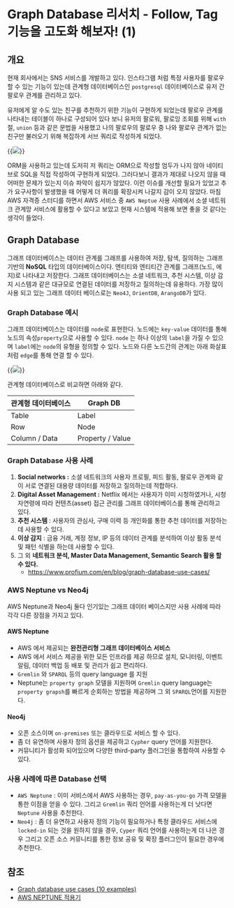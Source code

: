 # Graph Database 리서치 - Follow, Tag 기능을 고도화 해보자! (1)


## 개요
현재 회사에서는 SNS 서비스를 개발하고 있다. 인스타그램 처럼 특정 사용자를 팔로우 할 수 있는 기능이 있는데 관계형 데이터베이스인 `postgresql` 데이터베이스로 유저 간 팔로우 관계를 관리하고 있다.

유저에게 알 수도 있는 친구를 추천하기 위한 기능이 구현하게 되었는데 팔로우 관계를 나타내는 테이블이 하나로 구성되어 있다 보니 유저의 팔로워, 팔로잉 조회를 위해 `with` 절, `union` 등과 같은 문법을 사용했고 나의 팔로우의 팔로우 중 나와 팔로우 관계가 없는 친구만 불러오기 위해 복잡하게 서브 쿼리로 작성하게 되었다.

{{<image src="/posts/images/dbms/graph_database.png" caption="뇌절 쿼리...⚡️">}}

ORM을 사용하고 있는데 도저히 저 쿼리는 ORM으로 작성할 엄두가 나지 않아 네이티브로 SQL을 직접 작성하여 구현하게 되었다. 그러다보니 결과가 제대로 나오지 않을 때 어떠한 문제가 있는지 이슈 파악이 쉽지가 않았다. 이런 이슈를 개선할 필요가 있었고 추가 요구사항이 발생했을 때 어떻게 더 쿼리를 확장시켜 나갈지 감이 오지 않았다. 마침 AWS 자격증 스터디를 하면서 AWS 서비스 중 `AWS Neptue` 사용 사례에서 소셜 네트워크 관계망 서비스에 활용할 수 있다고 보았고 현재 시스템에 적용해 보면 좋을 것 같다는 생각이 들었다.

## Graph Database
그래프 데이터베이스는 데이터 관계를 그래프를 사용하여 저장, 탐색, 질의하는 그래프 기반의  **NoSQL** 타입의 데이터베이스이다. 엔티티와 엔티티간 관계를 그래프(노드, 에지)로 나타내고 저장한다. 그래프 데이터베이스는 소셜 네트워크, 추천 시스템, 이상 감지 시스템과 같은 대규모로 연결된 데이터를 저장하고 질의하는데 유용하다. 가장 많이 사용 되고 있는 그래프 데이터 베이스로는 `Neo4J`, `OrientDB`, `ArangoDB`가 있다.

### Graph Database 예시
그래프 데이터베이스는 데이터를 `node`로 표현한다. 노드에는 `key-value` 데이터를 통해 노드의 속성`property`으로 사용할 수 있다. `node` 는 하나 이상의 `label`을 가질 수 있으며 `label`에는 `node`의 유형을 정의할 수 있다. 노드와 다른 노드간의 관계는 아래 화살표 처럼 `edge`를 통해 연결 할 수 있다.

{{<image src="/posts/images/dbms/graph_database_node_relation.png">}}

관계형 데이터베이스로 비교하면 아래와 같다.

|관계형 데이터베이스|Graph DB|
|---|---|
|Table|Label   |
|Row   |Node   |
|Column / Data|Property / Value|


### Graph Database 사용 사례

1. **Social networks :** 소셜 네트워크의 사용자 프로필, 피드 활동, 팔로우 관계와 같이 서로 연결된 대용량 데이터를 저장하고 질의하는데 적합하다.
2. **Digital Asset Management :** Netflix 에서는 사용자가 이미 시청하였거나, 시청자연령에 따라 컨텐츠(asset) 접근 관리를 그래프 데이터베이스를 통해 관리하고 있다.
3. **추천 시스템** : 사용자의 관심사, 구매 이력 등 개인화를 통한 추천 데이터를 저장하는데 사용할 수 있다.
4. **이상 감지** : 금융 거래, 계정 정보, IP 등의 데이터 관계를 분석하여 이상 활동 분석 및 패턴 식별을 하는데 사용할 수 있다.
5. 그 외  **네트워크 분석, Master Data Management, Semantic Search 활용 할 수 있다.**
    - https://www.profium.com/en/blog/graph-database-use-cases/

### AWS Neptune vs Neo4j
AWS Neptune과 Neo4j 둘다 인기있는 그래프 데이터 베이스지만 사용 사례에 따라 각각 다른 장점을 가지고 있다.

#### AWS Neptune

- AWS 에서 제공되는 **완전관리형 그래프 데이터베이스 서비스**
- AWS 에서 서비스 제공을 위한 모든 인프라를 제공 하므로 설치, 모니터링, 이벤트 알림, 데이터 백업 등 배포 및 관리가 쉽고 편리하다.
- `Gremlin` 와 `SPARQL` 등의 query language 를 지원
- Neptune는 `property graph` 모델을 지원하며 `Gremlin` query language는 `property grapsh`를 빠르게 순회하는 방법을 제공하며 그 외 `SPARQL`언어를 지원한다.

#### Neo4j
- 오픈 소스이며 `on-premises` 또는 클라우드로 서비스 할 수 있다.
- 좀 더 유연하며 사용자 정의 옵션을 제공하고 `Cypher` query 언어를 지원한다.
- 커뮤니티가 활성화 되어있으며 다양한 third-party 플러그인을 통합하여 사용할 수 있다.

### 사용 사례에 따른 Database 선택

- `AWS Neptune` : 이미 서비스에서 AWS 사용하는 경우, `pay-as-you-go` 가격 모델을 통한 이점을 얻을 수 있다. 그리고 `Gremlin` 쿼리 언어를 사용하는게 더 낫다면  `Neptune` 사용을 추천한다.
- `Neo4j` : 좀 더 유연하고 사용자 정의 기능이 필요하거나 특정 클라우드 서비스에 `locked-in` 되는 것을 원하지 않을 경우, `Cyper` 쿼리 언어를 사용하는게 더 나은 경우 그리고 오픈 소스 커뮤니티를 통한 정보 공유 및 확장 플러그인이 필요한 경우에 추천한다.

## 참조
- [Graph database use cases (10 examples)](https://www.profium.com/en/blog/graph-database-use-cases/)
- [AWS NEPTUNE 적용기](https://jiwonny.github.io/projects/aws-neptune-1/#amazon-neptune)

